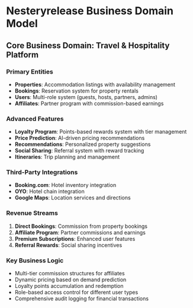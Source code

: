 # Nesteryrelease Business Domain Model

## Core Business Domain: Travel & Hospitality Platform

### Primary Entities
- **Properties**: Accommodation listings with availability management
- **Bookings**: Reservation system for property rentals
- **Users**: Multi-role system (guests, hosts, partners, admins)
- **Affiliates**: Partner program with commission-based earnings

### Advanced Features
- **Loyalty Program**: Points-based rewards system with tier management
- **Price Prediction**: AI-driven pricing recommendations
- **Recommendations**: Personalized property suggestions
- **Social Sharing**: Referral system with reward tracking
- **Itineraries**: Trip planning and management

### Third-Party Integrations
- **Booking.com**: Hotel inventory integration
- **OYO**: Hotel chain integration
- **Google Maps**: Location services and directions

### Revenue Streams
1. **Direct Bookings**: Commission from property bookings
2. **Affiliate Program**: Partner commissions and earnings
3. **Premium Subscriptions**: Enhanced user features
4. **Referral Rewards**: Social sharing incentives

### Key Business Logic
- Multi-tier commission structures for affiliates
- Dynamic pricing based on demand prediction
- Loyalty points accumulation and redemption
- Role-based access control for different user types
- Comprehensive audit logging for financial transactions